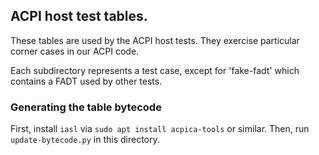 ## ACPI host test tables.

These tables are used by the ACPI host tests. They exercise particular corner cases in our ACPI code.

Each subdirectory represents a test case, except for 'fake-fadt' which contains a FADT used by other tests.

### Generating the table bytecode

First, install `iasl` via `sudo apt install acpica-tools` or similar.
Then, run `update-bytecode.py` in this directory.
